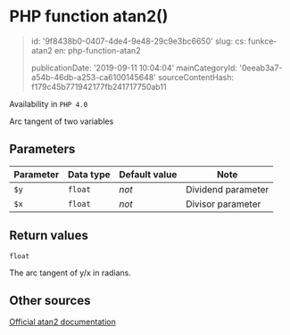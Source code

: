 PHP function atan2()
====================

> id: '9f8438b0-0407-4de4-9e48-29c9e3bc6650'
> slug:
> 	cs: funkce-atan2
> 	en: php-function-atan2
> 
> publicationDate: '2019-09-11 10:04:04'
> mainCategoryId: '0eeab3a7-a54b-46db-a253-ca6100145648'
> sourceContentHash: f179c45b771942177fb241717750ab11

Availability in `PHP 4.0`

Arc tangent of two variables


Parameters
--------------

| Parameter | Data type | Default value | Note |
|-----|-----|-----|-----|
| `$y` | `float` | *not* | Dividend parameter |
| `$x` | `float` | *not* | Divisor parameter |


Return values
----------------

`float`

The arc tangent of y/x
in radians.

Other sources
------------

[Official atan2 documentation](https://www.php.net/manual/en/function.atan2.php)
